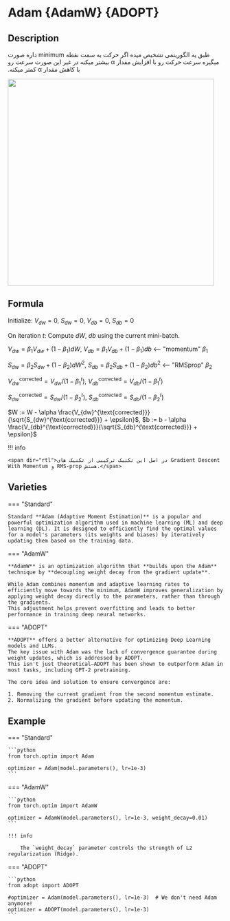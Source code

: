 # Adam {AdamW} {ADOPT}

## Description

<span dir="rtl">طبق یه الگوریتمی تشخیص میده اگر حرکت به سمت نقطه minimum داره صورت میگیره سرعت حرکت رو با افزایش مقدار α بیشتر میکنه در غیر این صورت سرعت رو با کاهش مقدار α کمتر میکنه.</span>

<img src="image2.jpg" style="width:5in" />

## Formula

Initialize: $V_{dw} = 0$, $S_{dw} = 0$, $V_{db} = 0$, $S_{db} = 0$

On iteration $t$: Compute $dW$, $db$ using the current mini-batch.

$V_{dw} = \beta_1 V_{dw} + (1 - \beta_1) dW$, $V_{db} = \beta_1 V_{db} + (1 - \beta_1) db$ <-- "momentum" $\beta_1$

$S_{dw} = \beta_2 S_{dw} + (1 - \beta_2) dW^2$, $S_{db} = \beta_2 S_{db} + (1 - \beta_2) db^2$ <-- "RMSprop" $\beta_2$

$V_{dw}^{\text{corrected}} = V_{dw} / (1 - \beta_1^t)$, $V_{db}^{\text{corrected}} = V_{db} / (1 - \beta_1^t)$

$S_{dw}^{\text{corrected}} = S_{dw} / (1 - \beta_2^t)$, $S_{db}^{\text{corrected}} = S_{db} / (1 - \beta_2^t)$

$W := W - \alpha \frac{V_{dw}^{\text{corrected}}}{\sqrt{S_{dw}^{\text{corrected}}} + \epsilon}$, $b := b - \alpha \frac{V_{db}^{\text{corrected}}}{\sqrt{S_{db}^{\text{corrected}}} + \epsilon}$

!!! info

    <span dir="rtl">در اصل این تکنیک ترکیبی از تکنیک های Gradient Descent With Momentum و RMS-prop هستش.</span>

## Varieties

=== "Standard"

    Standard **Adam (Adaptive Moment Estimation)** is a popular and powerful optimization algorithm used in machine learning (ML) and deep learning (DL). It is designed to efficiently find the optimal values for a model's parameters (its weights and biases) by iteratively updating them based on the training data.

=== "AdamW"

    **AdamW** is an optimization algorithm that **builds upon the Adam** technique by **decoupling weight decay from the gradient update**.

    While Adam combines momentum and adaptive learning rates to efficiently move towards the minimum, AdamW improves generalization by applying weight decay directly to the parameters, rather than through the gradients.
    This adjustment helps prevent overfitting and leads to better performance in training deep neural networks.

=== "ADOPT"

    **ADOPT** offers a better alternative for optimizing Deep Learning models and LLMs.
    The key issue with Adam was the lack of convergence guarantee during weight updates, which is addressed by ADOPT.
    This isn't just theoretical—ADOPT has been shown to outperform Adam in most tasks, including GPT-2 pretraining.

    The core idea and solution to ensure convergence are:

    1. Removing the current gradient from the second momentum estimate.
    2. Normalizing the gradient before updating the momentum.

## Example

=== "Standard"

    ```python
    from torch.optim import Adam

    optimizer = Adam(model.parameters(), lr=1e-3)
    ```

=== "AdamW"

    ```python
    from torch.optim import AdamW

    optimizer = AdamW(model.parameters(), lr=1e-3, weight_decay=0.01)
    ```

    !!! info

        The `weight_decay` parameter controls the strength of L2 regularization (Ridge).

=== "ADOPT"

    ```python
    from adopt import ADOPT

    #optimizer = Adam(model.parameters(), lr=1e-3)  # We don't need Adam anymore!
    optimizer = ADOPT(model.parameters(), lr=1e-3)
    ```
